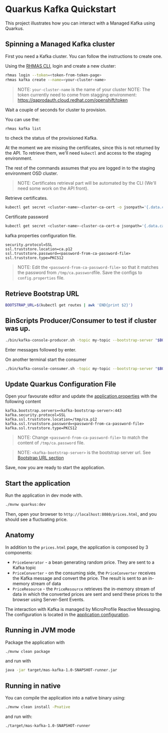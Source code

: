 Quarkus Kafka Quickstart
========================

This project illustrates how you can interact with a Managed Kafka using Quarkus.

## Spinning a Managed Kafka cluster

First you need a Kafka cluster. You can follow the instructions to create one.

Using the [RHMAS CLI](https://github.com/bf2fc6cc711aee1a0c2a/cli/releases), login and create a new cluster:

```bash
rhmas login --token=<token-from-token-page>
rhmas kafka create --name=<your-cluster-name>
```
> NOTE: `your-cluster-name` is the name of your cluster
> NOTE: The token currently need to come from stagging environment:
https://qaprodauth.cloud.redhat.com/openshift/token

Wait a couple of seconds for cluster to provision.

You can use the:
```bash
rhmas kafka list
``` 

to check the status of the provisioned Kafka. 

At the moment we are missing the certificates, since this is not returned by the API. 
To retrieve them, we'll need `kubectl` and access to the staging environment.

The rest of the commands assumes that you are logged in to the staging environment OSD cluster.

> NOTE: Certificates retrieval part will be automated by the CLI (We'll need some work on the API front).

Retrieve certificates. 
```bash
kubectl get secret <cluster-name>-cluster-ca-cert -o jsonpath='{.data.ca\.p12}' | base64 -d > /tmp/ca.p12
```

Certificate password
```bash
kubectl get secret <cluster-name>-cluster-ca-cert-o jsonpath='{.data.ca\.password}' | base64 -d > /tmp/ca.password
```

kafka properties configuration file.

```properties
security.protocol=SSL
ssl.truststore.location=ca.p12
ssl.truststore.password=<password-from-ca-password-file>
ssl.truststore.type=PKCS12
```

> NOTE: Edit the `<password-from-ca-password-file>` so that it matches the password from `/tmp/ca.password`file. 
> Save the configs to `config.properties` file.

## Retrieve Bootstrap URL

```bash
BOOTSTRAP_URL=$(kubectl get routes | awk 'END{print $2}')
```

## BinScripts Producer/Consumer to test if cluster was up.
```bash
./bin/kafka-console-producer.sh -topic my-topic --bootstrap-server "$BOOTSTRAP_URL:443" --producer.config config.properties
```

Enter messages followed by enter.

On another terminal start the consumer

```bash
./bin/kafka-console-consumer.sh -topic my-topic --bootstrap-server "$BOOTSTRAP_URL:443" --consumer.config config.properties
```

## Update Quarkus Configuration File

Open your favourate editor and update the [application.properties](src/main/resources/application.properties) with the following content

```properties
kafka.bootstrap.servers=<kafka-bootstrap-server>:443
kafka.security.protocol=SSL
kafka.ssl.truststore.location=/tmp/ca.p12
kafka.ssl.truststore.password=<password-from-ca-password-file>
kafka.ssl.truststore.type=PKCS12
```

> NOTE: Change `<password-from-ca-password-file>` to match the content of `/tmp/ca.password` file. 

> NOTE: `<kafka-bootstrap-server>` is the bootstrap server url. See [Bootstrap URL section](#bootstrap-url)

Save, now you are ready to start the application.

## Start the application

Run the application in dev mode with.

```bash
./mvnw quarkus:dev
```

Then, open your browser to `http://localhost:8080/prices.html`, and you should see a fluctuating price.

## Anatomy

In addition to the `prices.html` page, the application is composed by 3 components:

* `PriceGenerator` - a bean generating random price. They are sent to a Kafka topic
* `PriceConverter` - on the consuming side, the `PriceConverter` receives the Kafka message and convert the price.
The result is sent to an in-memory stream of data
* `PriceResource`  - the `PriceResource` retrieves the in-memory stream of data in which the converted prices are sent and send these prices to the browser using Server-Sent Events.

The interaction with Kafka is managed by MicroProfile Reactive Messaging.
The configuration is located in the [application configuration](src/main/resources/application.properties).

## Running in JVM mode

Package the application with

```bash
./mvnw clean package
```

and run with

```bash
java -jar target/mas-kafka-1.0-SNAPSHOT-runner.jar
```

## Running in native

You can compile the application into a native binary using:
```bash
./mvnw clean install -Pnative
```

and run with:
```bash
./target/mas-kafka-1.0-SNAPSHOT-runner
```